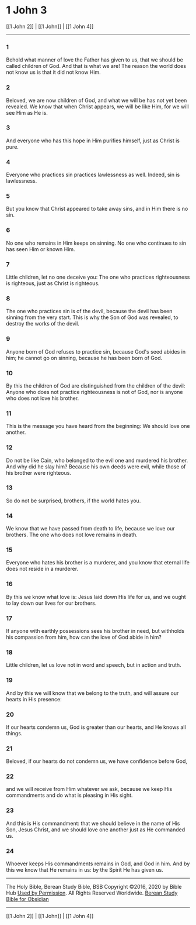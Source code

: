 # 1 John 3

[[1 John 2]] | [[1 John]] | [[1 John 4]]

---

### 1
Behold what manner of love the Father has given to us, that we should be called children of God. And that is what we are! The reason the world does not know us is that it did not know Him.

### 2
Beloved, we are now children of God, and what we will be has not yet been revealed. We know that when Christ appears, we will be like Him, for we will see Him as He is.

### 3
And everyone who has this hope in Him purifies himself, just as Christ is pure.

### 4
Everyone who practices sin practices lawlessness as well. Indeed, sin is lawlessness.

### 5
But you know that Christ appeared to take away sins, and in Him there is no sin.

### 6
No one who remains in Him keeps on sinning. No one who continues to sin has seen Him or known Him.

### 7
Little children, let no one deceive you: The one who practices righteousness is righteous, just as Christ is righteous.

### 8
The one who practices sin is of the devil, because the devil has been sinning from the very start. This is why the Son of God was revealed, to destroy the works of the devil.

### 9
Anyone born of God refuses to practice sin, because God's seed abides in him; he cannot go on sinning, because he has been born of God.

### 10
By this the children of God are distinguished from the children of the devil: Anyone who does not practice righteousness is not of God, nor is anyone who does not love his brother.

### 11
This is the message you have heard from the beginning: We should love one another.

### 12
Do not be like Cain, who belonged to the evil one and murdered his brother. And why did he slay him? Because his own deeds were evil, while those of his brother were righteous.

### 13
So do not be surprised, brothers, if the world hates you.

### 14
We know that we have passed from death to life, because we love our brothers. The one who does not love remains in death.

### 15
Everyone who hates his brother is a murderer, and you know that eternal life does not reside in a murderer.

### 16
By this we know what love is: Jesus laid down His life for us, and we ought to lay down our lives for our brothers.

### 17
If anyone with earthly possessions sees his brother in need, but withholds his compassion from him, how can the love of God abide in him?

### 18
Little children, let us love not in word and speech, but in action and truth.

### 19
And by this we will know that we belong to the truth, and will assure our hearts in His presence:

### 20
If our hearts condemn us, God is greater than our hearts, and He knows all things.

### 21
Beloved, if our hearts do not condemn us, we have confidence before God,

### 22
and we will receive from Him whatever we ask, because we keep His commandments and do what is pleasing in His sight.

### 23
And this is His commandment: that we should believe in the name of His Son, Jesus Christ, and we should love one another just as He commanded us.

### 24
Whoever keeps His commandments remains in God, and God in him. And by this we know that He remains in us: by the Spirit He has given us.

---

The Holy Bible, Berean Study Bible, BSB
Copyright ©2016, 2020 by Bible Hub
[Used by Permission](https://berean.bible/terms.htm). All Rights Reserved Worldwide.
[Berean Study Bible for Obsidian](https://github.com/gapmiss/berean-study-bible-for-obsidian)

---

[[1 John 2]] | [[1 John]] | [[1 John 4]]


